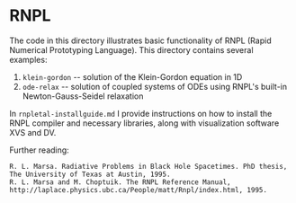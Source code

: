 # RNPL

The code in this directory illustrates basic functionality of RNPL (Rapid Numerical Prototyping Language). This directory contains several examples:
1. `klein-gordon` -- solution of the Klein-Gordon equation in 1D
2. `ode-relax` -- solution of coupled systems of ODEs using RNPL's built-in Newton-Gauss-Seidel relaxation

In `rnpletal-installguide.md` I provide instructions on how to install the RNPL compiler and necessary libraries, along with visualization software XVS and DV.

Further reading:
```
R. L. Marsa. Radiative Problems in Black Hole Spacetimes. PhD thesis, The University of Texas at Austin, 1995.
R. L. Marsa and M. Choptuik. The RNPL Reference Manual, http://laplace.physics.ubc.ca/People/matt/Rnpl/index.html, 1995.
```
